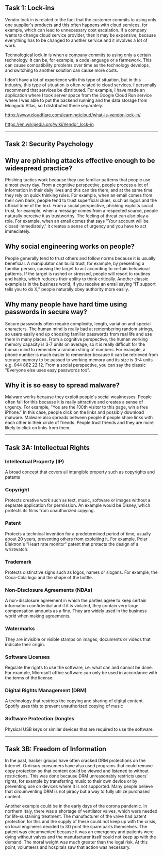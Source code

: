 ## Task 1: Lock-ins

Vendor lock in is related to the fact that the customer commits to using only one supplier's products and this often happens with cloud services, for example, which can lead to unnecessary cost escalation. If a company wants to change cloud service provider, then it may be expensive, because everything has to be changed to another service and it involves a lot of work. 

Technological lock in is when a company commits to using only a certain technology. It can be, for example, a code language or a farmework. This can cause compatibility problems over time as the technology develops, and switching to another solution can cause more costs. 

I don't have a lot of experience with this type of situation, but in this industry, this type of situation is often related to cloud services. I personally recommend that services be distributed. For example, I have made an application where I took server space from the Google Cloud Run service where I was able to put the backend running and the data storage from Mongodb Atlas, so I distributed these separately. 

https://www.cloudflare.com/learning/cloud/what-is-vendor-lock-in/ 

https://en.wikipedia.org/wiki/Vendor_lock-in 

---

## Task 2: Security Psychology

## Why are phishing attacks effective enough to be widespread practice? 

Phishing tactics work because they use familiar patterns that people use almost every day. From a cognitive perspective, people process a lot of information in their daily lives and this can tire them, and at the same time they rely on quick thinking rules. For example, when an email comes from their own bank, people tend to trust superficial clues, such as logos and the official tone of the text. From a social perspective, phishing exploits social trust, for example, when a message comes from a respected source, people naturally perceive it as trustworthy. The feeling of threat can also play a role. For example, when an email comes that says "Your account will be closed immediately," it creates a sense of urgency and you have to act immediately. 


## Why social engineering works on people? 

People generally tend to trust others and follow norms because it is usually beneficial. A manipulator can build trust, for example, by presenting a familiar person, causing the target to act according to certain behavioral patterns. If the target is rushed or stressed, people will resort to routines and habits, which reduces their ability to think critically. Another classic example is in the business world, if you receive an email saying "IT support tells you to do X," people naturally obey authority more easily. 


## Why many people have hard time using passwords in secure way? 

Secure passwords often require complexity, length, variation and special characters. The human mind is really bad at remembering random strings, so users easily end up choosing familiar passwords from real life and use them in many places. From a cognitive perspective, the human working memory capacity is 3-7 units on average, so it is really difficult for the human mind to remember a random string of numbers. For example, a phone number is much easier to remember because it can be retrieved from storage memory to be passed to working memory and its size is 3-4 units. e.g. 044 862 22 12. From a social perspective, you can say the classic "Everyone else uses easy passwords too". 


## Why it is so easy to spread malware? 

Malware works because they exploit people's social weaknesses. People often fall for this because it is really attractive and creates a sense of urgency. For example, "You are the 100th visitor to this page, win a free iPhone." In this case, people click on the links and possibly download malware. Malware also spreads between people if people share links with each other in their circle of friends. People trust friends and they are more likely to click on links from them. 

---

## Task 3A: Intellectual Rights

### Intellectual Property (IP)
A broad concept that covers all intangible property such as copyrights and patents 

### Copyright
Protects creative work such as text, music, software or images without a separate application for permission. An example would be Disney, which protects its films from unauthorized copying. 

### Patent
Protects a technical invention for a predetermined period of time, usually about 20 years, preventing others from exploiting it. For example, Polar Elektron's "Heart rate monitor" patent that protects the design of a wristwatch. 

### Trademark
Protects distinctive signs such as logos, names or slogans. For example, the Coca-Cola logo and the shape of the bottle. 

### Non-Disclosure Agreements (NDAs)
A non-disclosure agreement in which the parties agree to keep certain information confidential and if it is violated, they contain very large compensation amounts as a fine. They are widely used in the business world when making agreements. 

### Watermarks
They are invisible or visible stamps on images, documents or videos that indicate their origin. 

### Software Licenses
Regulate the rights to use the software, i.e. what can and cannot be done. For example, Microsoft office software can only be used in accordance with the terms of the license. 

### Digital Rights Management (DRM)
A technology that restricts the copying and sharing of digital content. Spotify uses this to prevent unauthorized copying of music 

### Software Protection Dongles
Physical USB keys or similar devices that are required to use the software. 

---

## Task 3B: Freedom of Information

In the past, hacker groups have often cracked DRM protections on the Internet. Ordinary consumers have also used programs that could remove copy protection so that content could be viewed and listened to without restrictions. This was done because DRM unreasonably restricts users' rights, for example by transferring music to their own device or by preventing use on devices where it is not supported. Many people believe that circumventing DRM is not piracy but a way to fully utilize purchased content. 

Another example could be in the early days of the corona pandemic. In northern Italy, there was a shortage of ventilator valves, which were needed for life-sustaining treatment. The manufacturer of the valve had patent protection for this and the supply of these could not keep up with the crisis, so local engineers decided to 3D print the spare parts themselves. The patent was circumvented because it was an emergency and patients were dying without valves and the manufacturer itself could not keep up with the demand. The moral weight was much greater than the legal risk. At this point, volunteers and hospitals saw that action was necessary. 
